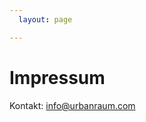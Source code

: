 ```yaml
---
  layout: page

---
```



<div class="home">

  <h1>Impressum</h1>

  <p>
    Kontakt: <a href="mailto:info@urbanraum.com">info@urbanraum.com</a>
  </p>

</div>

